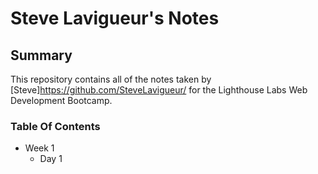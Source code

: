 # Steve Lavigueur's Notes
## Summary 

This repository contains all of the notes taken by [Steve]https://github.com/SteveLavigueur/ for the Lighthouse Labs Web Development Bootcamp.

### Table Of Contents 
* Week 1
  * Day 1